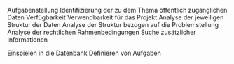 Aufgabenstellung
Identifizierung der zu dem Thema öffentlich zugänglichen Daten
Verfügbarkeit
Verwendbarkeit für das Projekt
Analyse der jeweiligen Struktur der Daten
Analyse der Struktur bezogen auf die Problemstellung
Analyse der rechtlichen Rahmenbedingungen
Suche zusätzlicher Informationen

Einspielen in die Datenbank
Definieren von Aufgaben
